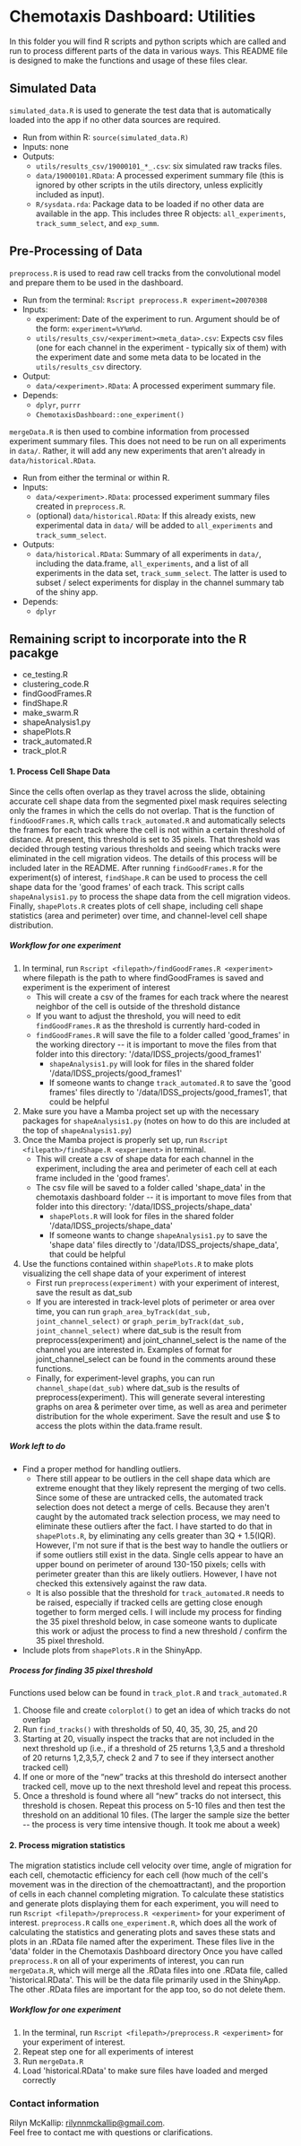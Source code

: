 # Chemotaxis Dashboard: Utilities

In this folder you will find R scripts and python scripts which are called and run to process different parts of the data in various ways. This README file is designed to make the functions and usage of these files clear.

## Simulated Data

`simulated_data.R` is used to generate the test data that is automatically loaded into the app if no other data sources are required.

* Run from within R: `source(simulated_data.R)`
* Inputs: none
* Outputs: 
    * `utils/results_csv/19000101_*_.csv`: six simulated raw tracks files.
    * `data/19000101.RData`: A processed experiment summary file (this is ignored by other scripts in the utils directory, unless explicitly included as input).
    * `R/sysdata.rda`: Package data to be loaded if no other data are available in the app. This includes three R objects: `all_experiments`, `track_summ_select`, and `exp_summ`.

## Pre-Processing of Data

`preprocess.R` is used to read raw cell tracks from the convolutional model and prepare them to be used in the dashboard.

* Run from the terminal: `Rscript preprocess.R experiment=20070308`
* Inputs:
    * experiment: Date of the experiment to run. Argument should be of the form: `experiment=%Y%m%d`.
    * `utils/results_csv/<experiment><meta_data>.csv`: Expects csv files (one for each channel in the experiment - typically six of them) with the experiment date and some meta data to be located in the `utils/results_csv` directory.
* Output:
    * `data/<experiment>.RData`: A processed experiment summary file.
* Depends:
    * `dplyr`, `purrr`
    * `ChemotaxisDashboard::one_experiment()`

`mergeData.R` is then used to combine information from processed experiment summary files. This does not need to be run on all experiments in `data/`. Rather, it will add any new experiments that aren't already in `data/historical.RData`.

* Run from either the terminal or within R.
* Inputs:
    * `data/<experiment>.RData`: processed experiment summary files created in `preprocess.R`.
    * (optional) `data/historical.RData`: If this already exists, new experimental data in `data/` will be added to `all_experiments` and `track_summ_select`.
* Outputs:
    * `data/historical.RData`: Summary of all experiments in `data/`, including the data.frame, `all_experiments`, and a list of all experiments in the data set, `track_summ_select`. The latter is used to subset / select experiments for display in the channel summary tab of the shiny app.
* Depends:
    * `dplyr`

## Remaining script to incorporate into the R pacakge

* ce_testing.R
* clustering_code.R
* findGoodFrames.R
* findShape.R
* make_swarm.R
* shapeAnalysis1.py
* shapePlots.R
* track_automated.R
* track_plot.R


#### 1. Process Cell Shape Data
Since the cells often overlap as they travel across the slide, obtaining accurate cell shape data from the segmented pixel mask requires selecting only the frames in which the cells do not overlap. That is the function of `findGoodFrames.R`, which calls `track_automated.R` and automatically selects the frames for each track where the cell is not within a certain threshold of distance.
At present, this threshold is set to 35 pixels. That threshold was decided through testing various thresholds and seeing which tracks were eliminated in the cell migration videos. The details of this process will be included later in the README.
After running `findGoodFrames.R` for the experiment(s) of interest, `findShape.R` can be used to process the cell shape data for the 'good frames' of each track. This script calls `shapeAnalysis1.py` to process the shape data from the cell migration videos.
Finally, `shapePlots.R` creates plots of cell shape, including cell shape statistics (area and perimeter) over time, and channel-level cell shape distribution.

##### Workflow for one experiment
1. In terminal, run `Rscript <filepath>/findGoodFrames.R <experiment>` where filepath is the path to where findGoodFrames is saved and experiment is the experiment of interest
    * This will create a csv of the frames for each track where the nearest neighbor of the cell is outside of the threshold distance
    * If you want to adjust the threshold, you will need to edit `findGoodFrames.R` as the threshold is currently hard-coded in
    * `findGoodFrames.R` will save the file to a folder called 'good_frames' in the working directory -- it is important to move the files from that folder into this directory: '/data/IDSS_projects/good_frames1'
        * `shapeAnalysis1.py` will look for files in the shared folder '/data/IDSS_projects/good_frames1'
        * If someone wants to change `track_automated.R` to save the 'good frames' files directly to '/data/IDSS_projects/good_frames1', that could be helpful
2. Make sure you have a Mamba project set up with the necessary packages for `shapeAnalysis1.py` (notes on how to do this are included at the top of `shapeAnalysis1.py`)
3. Once the Mamba project is properly set up, run `Rscript <filepath>/findShape.R <experiment>` in terminal. 
    * This will create a csv of shape data for each channel in the experiment, including the area and perimeter of each cell at each frame included in the 'good frames'.
    * The csv file will be saved to a folder called 'shape_data' in the chemotaxis dashboard folder -- it is important to move files from that folder into this directory: '/data/IDSS_projects/shape_data'
        * `shapePlots.R` will look for files in the shared folder '/data/IDSS_projects/shape_data'
        * If someone wants to change `shapeAnalysis1.py` to save the 'shape data' files directly to '/data/IDSS_projects/shape_data', that could be helpful
4. Use the functions contained within `shapePlots.R` to make plots visualizing the cell shape data of your experiment of interest
    * First run `preprocess(experiment)` with your experiment of interest, save the result as dat_sub
    * If you are interested in track-level plots of perimeter or area over time, you can run `graph_area_byTrack(dat_sub, joint_channel_select)` or `graph_perim_byTrack(dat_sub, joint_channel_select)` where dat_sub is the result from preprocess(experiment) and joint_channel_select is the name of the channel you are interested in. Examples of format for joint_channel_select can be found in the comments around these functions.
    * Finally, for experiment-level graphs, you can run `channel_shape(dat_sub)` where dat_sub is the results of preprocess(experiment). This will generate several interesting graphs on area & perimeter over time, as well as area and perimeter distribution for the whole experiment. Save the result and use $ to access the plots within the data.frame result.

##### Work left to do
* Find a proper method for handling outliers. 
    * There still appear to be outliers in the cell shape data which are extreme enought that they likely represent the merging of two cells. Since some of these are untracked cells, the automated track selection does not detect a merge of cells.
     Because they aren't caught by the automated track selection process, we may need to eliminate these outliers after the fact. I have started to do that in `shapePlots.R`, by eliminating any cells greater than 3Q + 1.5(IQR). However, I'm not sure if that is the best way to handle the outliers or if some outliers still exist in the data.
     Single cells appear to have an upper bound on perimeter of around 130-150 pixels; cells with perimeter greater than this are likely outliers. However, I have not checked this extensively against the raw data.
    * It is also possible that the threshold for `track_automated.R` needs to be raised, especially if tracked cells are getting close enough together to form merged cells. I will include my process for finding the 35 pixel threshold below, in case someone wants to duplicate this work or adjust the process to find a new threshold / confirm the 35 pixel threshold.
* Include plots from `shapePlots.R` in the ShinyApp.

##### Process for finding 35 pixel threshold
Functions used below can be found in `track_plot.R` and `track_automated.R`
1.	Choose file and create `colorplot()` to get an idea of which tracks do not overlap
2.	Run `find_tracks()` with thresholds of 50, 40, 35, 30, 25, and 20
3.	Starting at 20, visually inspect the tracks that are not included in the next threshold up (i.e., if a threshold of 25 returns 1,3,5 and a threshold of 20 returns 1,2,3,5,7, check 2 and 7 to see if they intersect another tracked cell)
4.	If one or more of the “new” tracks at this threshold do intersect another tracked cell, move up to the next threshold level and repeat this process.
5.	Once a threshold is found where all “new” tracks do not intersect, this threshold is chosen.
Repeat this process on 5-10 files and then test the threshold on an additional 10 files. (The larger the sample size the better -- the process is very time intensive though. It took me about a week)

#### 2. Process migration statistics
The migration statistics include cell velocity over time, angle of migration for each cell, chemotactic efficiency for each cell (how much of the cell's movement was in the direction of the chemoattractant),
and the proportion of cells in each channel completing migration. To calculate these statistics and generate plots displaying them for each experiment, you will need to run `Rscript <filepath>/preprocess.R <experiment>` for your experiment of interest.
`preprocess.R` calls `one_experiment.R`, which does all the work of calculating the statistics and generating plots and saves these stats and plots in an .RData file named after the experiment. These files live in the 'data' folder in the Chemotaxis Dashboard directory
Once you have called `preprocess.R` on all of your experiments of interest, you can run `mergeData.R`, which will merge all the .RData files into one .RData file, called 'historical.RData'. This will be the data file primarily used in the ShinyApp.
The other .RData files are important for the app too, so do not delete them.

##### Workflow for one experiment
1. In the terminal, run `Rscript <filepath>/preprocess.R <experiment>` for your experiment of interest. 
2. Repeat step one for all experiments of interest
3. Run `mergeData.R`
4. Load 'historical.RData' to make sure files have loaded and merged correctly

### Contact information
Rilyn McKallip: rilynnmckallip@gmail.com.  
Feel free to contact me with questions or clarifications.
